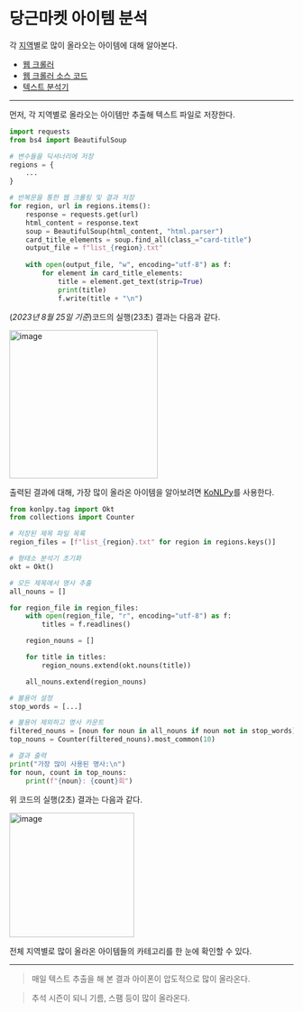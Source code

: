 # 당근마켓 아이템 분석

각 [지역](regions.py)별로 많이 올라오는 아이템에 대해 알아본다.

- [웹 크롤러](https://github.com/CharmStrange/Project/blob/%EC%A0%9C%EC%9E%91_%ED%94%84%EB%A1%9C%EA%B7%B8%EB%9E%A8/Web%20Crawl/CarrotCrawler.exe)
- [웹 크롤러 소스 코드](Korean_Carrot_saves.py)
- [텍스트 분석기](KoNLPy_researcher.py)
---
먼저, 각 지역별로 올라오는 아이템만 추출해 텍스트 파일로 저장한다. 
```Python
import requests
from bs4 import BeautifulSoup

# 변수들을 딕셔너리에 저장
regions = {
    ...
}

# 반복문을 통한 웹 크롤링 및 결과 저장
for region, url in regions.items():
    response = requests.get(url)
    html_content = response.text
    soup = BeautifulSoup(html_content, "html.parser")
    card_title_elements = soup.find_all(class_="card-title")
    output_file = f"list_{region}.txt"
    
    with open(output_file, "w", encoding="utf-8") as f:
        for element in card_title_elements:
            title = element.get_text(strip=True)
            print(title)
            f.write(title + "\n")
```
(*2023년 8월 25일 기준*)코드의 실행(23초) 결과는 다음과 같다.

<img width="263" alt="image" src="https://github.com/CharmStrange/Project/assets/105769152/dcb102d6-cb11-458f-8b7a-99319afe2168">

출력된 결과에 대해, 가장 많이 올라온 아이템을 알아보려면 [KoNLPy](https://konlpy.org/ko/latest/index.html)를 사용한다.
```Python
from konlpy.tag import Okt
from collections import Counter

# 저장된 제목 파일 목록
region_files = [f"list_{region}.txt" for region in regions.keys()]

# 형태소 분석기 초기화
okt = Okt()

# 모든 제목에서 명사 추출
all_nouns = []

for region_file in region_files:
    with open(region_file, "r", encoding="utf-8") as f:
        titles = f.readlines()

    region_nouns = []

    for title in titles:
        region_nouns.extend(okt.nouns(title))

    all_nouns.extend(region_nouns)

# 불용어 설정
stop_words = [...]

# 불용어 제외하고 명사 카운트
filtered_nouns = [noun for noun in all_nouns if noun not in stop_words]
top_nouns = Counter(filtered_nouns).most_common(10)

# 결과 출력
print("가장 많이 사용된 명사:\n")
for noun, count in top_nouns: 
    print(f"{noun}: {count}회")
```
위 코드의 실행(2초) 결과는 다음과 같다.

<img width="221" alt="image" src="https://github.com/CharmStrange/Project/assets/105769152/aca94fe1-fa8b-4e84-a397-3c590d1157b8">


전체 지역별로 많이 올라온 아이템들의 카테고리를 한 눈에 확인할 수 있다.

---

> 매일 텍스트 추출을 해 본 결과 아이폰이 압도적으로 많이 올라온다. 

> 추석 시즌이 되니 기름, 스팸 등이 많이 올라온다.
